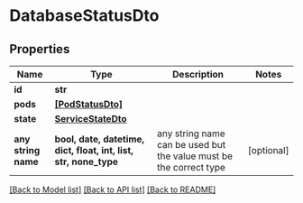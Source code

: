 # DatabaseStatusDto


## Properties
Name | Type | Description | Notes
------------ | ------------- | ------------- | -------------
**id** | **str** |  | 
**pods** | [**[PodStatusDto]**](PodStatusDto.md) |  | 
**state** | [**ServiceStateDto**](ServiceStateDto.md) |  | 
**any string name** | **bool, date, datetime, dict, float, int, list, str, none_type** | any string name can be used but the value must be the correct type | [optional]

[[Back to Model list]](../README.md#documentation-for-models) [[Back to API list]](../README.md#documentation-for-api-endpoints) [[Back to README]](../README.md)


